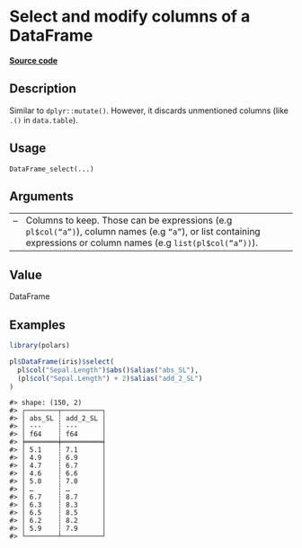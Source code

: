 

# Select and modify columns of a DataFrame

[**Source code**](https://github.com/pola-rs/r-polars/tree/97c09bc0a6fc3d166744dbddd037b49e8d8fc6c2/R/dataframe__frame.R#L699)

## Description

Similar to <code>dplyr::mutate()</code>. However, it discards
unmentioned columns (like <code>.()</code> in <code>data.table</code>).

## Usage

<pre><code class='language-R'>DataFrame_select(...)
</code></pre>

## Arguments

<table>
<tr>
<td style="white-space: nowrap; font-family: monospace; vertical-align: top">
<code id="DataFrame_select_:_...">…</code>
</td>
<td>
Columns to keep. Those can be expressions (e.g
<code>pl$col(“a”)</code>), column names (e.g <code>“a”</code>), or list
containing expressions or column names (e.g
<code>list(pl$col(“a”))</code>).
</td>
</tr>
</table>

## Value

DataFrame

## Examples

``` r
library(polars)

pl$DataFrame(iris)$select(
  pl$col("Sepal.Length")$abs()$alias("abs_SL"),
  (pl$col("Sepal.Length") + 2)$alias("add_2_SL")
)
```

    #> shape: (150, 2)
    #> ┌────────┬──────────┐
    #> │ abs_SL ┆ add_2_SL │
    #> │ ---    ┆ ---      │
    #> │ f64    ┆ f64      │
    #> ╞════════╪══════════╡
    #> │ 5.1    ┆ 7.1      │
    #> │ 4.9    ┆ 6.9      │
    #> │ 4.7    ┆ 6.7      │
    #> │ 4.6    ┆ 6.6      │
    #> │ 5.0    ┆ 7.0      │
    #> │ …      ┆ …        │
    #> │ 6.7    ┆ 8.7      │
    #> │ 6.3    ┆ 8.3      │
    #> │ 6.5    ┆ 8.5      │
    #> │ 6.2    ┆ 8.2      │
    #> │ 5.9    ┆ 7.9      │
    #> └────────┴──────────┘
